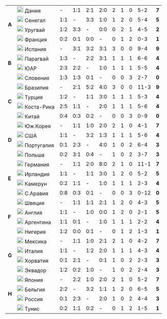 <!--2021-09-06 11:35:04-->
<table class="g">
<tr><td rowspan=4><b> A<td class=col><img width="20px" src="/posts/ЧМ и ЧЕ по футболу/flg/dk.svg"> Дания<td>-</td><td>1:1</td><td>2:1</td><td>2:0</td><td>2</td><td>1</td><td>0</td><td>5-2</td><td><b>7</b></td></tr>
<tr><td class=col><img width="20px" src="/posts/ЧМ и ЧЕ по футболу/flg/sn.svg"> Сенегал<td>1:1</td><td>-</td><td>3:3</td><td>1:0</td><td>1</td><td>2</td><td>0</td><td>5-4</td><td><b>5</b></td></tr>
<tr><td class=col><img width="20px" src="/posts/ЧМ и ЧЕ по футболу/flg/uy.svg"> Уругвай<td>1:2</td><td>3:3</td><td>-</td><td>0:0</td><td>0</td><td>2</td><td>1</td><td>4-5</td><td><b>2</b></td></tr>
<tr class=bb><td class=col><img width="20px" src="/posts/ЧМ и ЧЕ по футболу/flg/fr.svg"> Франция<td>0:2</td><td>0:1</td><td>0:0</td><td>-</td><td>0</td><td>1</td><td>2</td><td>0-3</td><td><b>1</b></td></tr>

<tr><td rowspan=4><b> B<td class=col><img width="20px" src="/posts/ЧМ и ЧЕ по футболу/flg/es.svg"> Испания<td>-</td><td>3:1</td><td>3:2</td><td>3:1</td><td>3</td><td>0</td><td>0</td><td>9-4</td><td><b>9</b></td></tr>
<tr><td class=col><img width="20px" src="/posts/ЧМ и ЧЕ по футболу/flg/py.svg"> Парагвай<td>1:3</td><td>-</td><td>2:2</td><td>3:1</td><td>1</td><td>1</td><td>1</td><td>6-6</td><td><b>4</b></td></tr>
<tr><td class=col><img width="20px" src="/posts/ЧМ и ЧЕ по футболу/flg/za.svg"> ЮАР<td>2:3</td><td>2:2</td><td>-</td><td>1:0</td><td>1</td><td>1</td><td>1</td><td>5-5</td><td><b>4</b></td></tr>
<tr class=bb><td class=col><img width="20px" src="/posts/ЧМ и ЧЕ по футболу/flg/si.svg"> Словения<td>1:3</td><td>1:3</td><td>0:1</td><td>-</td><td>0</td><td>0</td><td>3</td><td>2-7</td><td><b>0</b></td></tr>

<tr><td rowspan=4><b> C<td class=col><img width="20px" src="/posts/ЧМ и ЧЕ по футболу/flg/br.svg"> Бразилия<td>-</td><td>2:1</td><td>5:2</td><td>4:0</td><td>3</td><td>0</td><td>0</td><td>11-3</td><td><b>9</b></td></tr>
<tr><td class=col><img width="20px" src="/posts/ЧМ и ЧЕ по футболу/flg/tr.svg"> Турция <td>1:2</td><td>-</td><td>1:1</td><td>3:0</td><td>1</td><td>1</td><td>1</td><td>5-3</td><td><b>4</b></td></tr>
<tr><td class=col><img width="20px" src="/posts/ЧМ и ЧЕ по футболу/flg/cr.svg"> Коста-Рика <td>2:5</td><td>1:1</td><td>-</td><td>2:0</td><td>1</td><td>1</td><td>1</td><td>5-6</td><td><b>4</b></td></tr>
<tr class=bb><td class=col><img width="20px" src="/posts/ЧМ и ЧЕ по футболу/flg/cn.svg"> Китай <td>0:4</td><td>0:3</td><td>0:2</td><td>-</td><td>0</td><td>0</td><td>3</td><td>0-9</td><td><b>0</b></td></tr>

<tr><td rowspan=4><b> D<td class=col><img width="20px" src="/posts/ЧМ и ЧЕ по футболу/flg/kr.svg"> Юж.Корея<td>-</td><td>1:1</td><td>1:0</td><td>2:0</td><td>2</td><td>1</td><td>0</td><td>4-1</td><td><b>7</b></td></tr>
<tr><td class=col><img width="20px" src="/posts/ЧМ и ЧЕ по футболу/flg/us.svg"> США<td>1:1</td><td>-</td><td>3:2</td><td>1:3</td><td>1</td><td>1</td><td>1</td><td>5-6</td><td><b>4</b></td></tr>
<tr><td class=col><img width="20px" src="/posts/ЧМ и ЧЕ по футболу/flg/pt.svg"> Португалия<td>0:1</td><td>2:3</td><td>-</td><td>4:0</td><td>1</td><td>0</td><td>2</td><td>6-4</td><td><b>3</b></td></tr>
<tr class=bb><td class=col><img width="20px" src="/posts/ЧМ и ЧЕ по футболу/flg/pl.svg"> Польша<td>0:2</td><td>3:1</td><td>0:4</td><td>-</td><td>1</td><td>0</td><td>2</td><td>3-7</td><td><b>3</b></td></tr>

<tr><td rowspan=4><b> E<td class=col><img width="20px" src="/posts/ЧМ и ЧЕ по футболу/flg/de.svg"> Германия<td>-</td><td>1:1</td><td>2:0</td><td>8:0</td><td>2</td><td>1</td><td>0</td><td>11-1</td><td><b>7</b></td></tr>
<tr><td class=col><img width="20px" src="/posts/ЧМ и ЧЕ по футболу/flg/ie.svg"> Ирландия<td>1:1</td><td>-</td><td>1:1</td><td>3:0</td><td>1</td><td>2</td><td>0</td><td>5-2</td><td><b>5</b></td></tr>
<tr><td class=col><img width="20px" src="/posts/ЧМ и ЧЕ по футболу/flg/cm.svg"> Камерун<td>0:2</td><td>1:1</td><td>-</td><td>1:0</td><td>1</td><td>1</td><td>1</td><td>2-3</td><td><b>4</b></td></tr>
<tr class=bb><td class=col><img width="20px" src="/posts/ЧМ и ЧЕ по футболу/flg/sa.svg"> С.Аравия<td>0:8</td><td>0:3</td><td>0:1</td><td>-</td><td>0</td><td>0</td><td>3</td><td>0-12</td><td><b>0</b></td></tr>

<tr><td rowspan=4><b> F<td class=col><img width="20px" src="/posts/ЧМ и ЧЕ по футболу/flg/se.svg"> Швеция<td>-</td><td>1:1</td><td>1:1</td><td>2:1</td><td>1</td><td>2</td><td>0</td><td>4-3</td><td><b>5</b></td></tr>
<tr><td class=col><img width="20px" src="/posts/ЧМ и ЧЕ по футболу/flg/gb-eng.svg"> Англия<td>1:1</td><td>-</td><td>1:0</td><td>0:0</td><td>1</td><td>2</td><td>0</td><td>2-1</td><td><b>5</b></td></tr>
<tr><td class=col><img width="20px" src="/posts/ЧМ и ЧЕ по футболу/flg/ar.svg"> Аргентина<td>1:1</td><td>0:1</td><td>-</td><td>1:0</td><td>1</td><td>1</td><td>1</td><td>2-2</td><td><b>4</b></td></tr>
<tr class=bb><td class=col><img width="20px" src="/posts/ЧМ и ЧЕ по футболу/flg/ng.svg"> Нигерия <td>1:2</td><td>0:0</td><td>0:1</td><td>-</td><td>0</td><td>1</td><td>2</td><td>1-3</td><td><b>1</b></td></tr>

<tr><td rowspan=4><b> G<td class=col><img width="20px" src="/posts/ЧМ и ЧЕ по футболу/flg/mx.svg"> Мексика <td>-</td><td>1:1</td><td>1:0</td><td>2:1</td><td>2</td><td>1</td><td>0</td><td>4-2</td><td><b>7</b></td></tr>
<tr><td class=col><img width="20px" src="/posts/ЧМ и ЧЕ по футболу/flg/it.svg"> Италия <td>1:1</td><td>-</td><td>1:2</td><td>2:0</td><td>1</td><td>1</td><td>1</td><td>4-3</td><td><b>4</b></td></tr>
<tr><td class=col><img width="20px" src="/posts/ЧМ и ЧЕ по футболу/flg/hr.svg"> Хорватия <td>0:1</td><td>2:1</td><td>-</td><td>0:1</td><td>1</td><td>0</td><td>2</td><td>2-3</td><td><b>3</b></td></tr>
<tr class=bb><td class=col><img width="20px" src="/posts/ЧМ и ЧЕ по футболу/flg/ec.svg"> Эквадор <td>1:2</td><td>0:2</td><td>1:0</td><td>-</td><td>1</td><td>0</td><td>2</td><td>2-4</td><td><b>3</b></td></tr>

<tr><td rowspan=4><b> H<td class=col><img width="20px" src="/posts/ЧМ и ЧЕ по футболу/flg/jp.svg"> Япония <td>-</td><td>2:2</td><td>1:0</td><td>2:0</td><td>2</td><td>1</td><td>0</td><td>5-2</td><td><b>7</b></td></tr>
<tr><td class=col><img width="20px" src="/posts/ЧМ и ЧЕ по футболу/flg/be.svg"> Бельгия <td>2:2</td><td>-</td><td>3:2</td><td>1:1</td><td>1</td><td>2</td><td>0</td><td>6-5</td><td><b>5</b></td></tr>
<tr><td class=col><img width="20px" src="/posts/ЧМ и ЧЕ по футболу/flg/ru.svg"> Россия <td>0:1</td><td>2:3</td><td>-</td><td>2:0</td><td>1</td><td>0</td><td>2</td><td>4-4</td><td><b>3</b></td></tr>
<tr><td class=col><img width="20px" src="/posts/ЧМ и ЧЕ по футболу/flg/tn.svg"> Тунис <td>0:2</td><td>1:1</td><td>0:2</td><td>-</td><td>0</td><td>1</td><td>2</td><td>1-5</td><td><b>1</b></td></tr>
</table>
